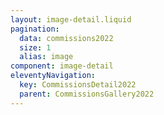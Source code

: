 ```yaml
---
layout: image-detail.liquid
pagination:
  data: commissions2022
  size: 1
  alias: image
component: image-detail
eleventyNavigation:
  key: CommissionsDetail2022
  parent: CommissionsGallery2022
---
```

